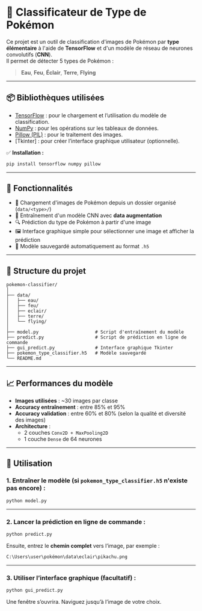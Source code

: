 # 🧠 Classificateur de Type de Pokémon

Ce projet est un outil de classification d'images de Pokémon par **type élémentaire** à l'aide de **TensorFlow** et d'un modèle de réseau de neurones convolutifs (**CNN**).  
Il permet de détecter 5 types de Pokémon :

> **Eau**, **Feu**, **Éclair**, **Terre**, **Flying**

---

## 📦 Bibliothèques utilisées

- [TensorFlow](https://www.tensorflow.org/) : pour le chargement et l’utilisation du modèle de classification.
- [NumPy](https://numpy.org/) : pour les opérations sur les tableaux de données.
- [Pillow (PIL)](https://python-pillow.org/) : pour le traitement des images.
- [Tkinter] : pour créer l’interface graphique utilisateur (optionnelle).

✅ **Installation :**

```bash
pip install tensorflow numpy pillow
```

---

## 🚀 Fonctionnalités

- 📁 Chargement d'images de Pokémon depuis un dossier organisé (`data/<type>/`)
- 🔁 Entraînement d'un modèle CNN avec **data augmentation**
- 🔍 Prédiction du type de Pokémon à partir d'une image
- 🖼️ Interface graphique simple pour sélectionner une image et afficher la prédiction
- 💾 Modèle sauvegardé automatiquement au format `.h5`

---

## 📂 Structure du projet

```
pokemon-classifier/
│
├── data/
│   ├── eau/
│   ├── feu/
│   ├── eclair/
│   ├── terre/
│   └── flying/
│
├── model.py                     # Script d'entraînement du modèle
├── predict.py                   # Script de prédiction en ligne de commande
├── gui_predict.py               # Interface graphique Tkinter
├── pokemon_type_classifier.h5   # Modèle sauvegardé
└── README.md
```

---

## 📈 Performances du modèle

- **Images utilisées** : ~30 images par classe
- **Accuracy entraînement** : entre 85% et 95%
- **Accuracy validation** : entre 60% et 80% (selon la qualité et diversité des images)
- **Architecture** :
  - 2 couches `Conv2D + MaxPooling2D`
  - 1 couche `Dense` de 64 neurones

---

## 🧠 Utilisation

### 1. Entraîner le modèle (si `pokemon_type_classifier.h5` n'existe pas encore) :

```bash
python model.py
```

---

### 2. Lancer la prédiction en ligne de commande :

```bash
python predict.py
```

Ensuite, entrez le **chemin complet** vers l’image, par exemple :

```bash
C:\Users\user\pokémon\data\eclair\pikachu.png
```

---

### 3. Utiliser l’interface graphique (facultatif) :

```bash
python gui_predict.py
```

Une fenêtre s’ouvrira. Naviguez jusqu’à l’image de votre choix.
